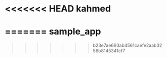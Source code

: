 <<<<<<< HEAD
kahmed
======
=======
sample_app
==========
>>>>>>> b23e7ae693ab4561caefe2aab3256b8145341cf7
